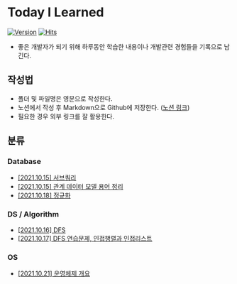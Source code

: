 # Today I Learned

[![Version](https://img.shields.io/badge/version-2021.10.15-red.svg)](./CHANGELOG)  [![Hits](https://hits.seeyoufarm.com/api/count/incr/badge.svg?url=https%3A%2F%2Fgithub.com%2Fgnlenfn%2FTIL&count_bg=%2379C83D&title_bg=%23555555&icon=&icon_color=%23E7E7E7&title=hits&edge_flat=false)](https://hits.seeyoufarm.com)

* 좋은 개발자가 되기 위해 하루동안 학습한 내용이나 개발관련 경험들을 기록으로 남긴다.

## 작성법
- 폴더 및 파일명은 영문으로 작성한다.
- 노션에서 작성 후 Markdown으로 Github에 저장한다. ([노션 링크](https://gnlenfn.notion.site/TIL-23bf89d56c3c427995f6b008e4f051dd))
- 필요한 경우 외부 링크를 잘 활용한다.

## 분류
### Database
- [[2021.10.15] 서브쿼리](https://github.com/gnlenfn/TIL/blob/main/Database/Subquery.md)
- [[2021.10.15] 관계 데이터 모델 용어 정리](https://github.com/gnlenfn/TIL/blob/main/Database/database_terms.md)
- [[2021.10.18] 정규화](https://github.com/gnlenfn/TIL/blob/main/Database/Normalization.md)

### DS / Algorithm
- [[2021.10.16] DFS](https://github.com/gnlenfn/TIL/blob/main/Algorithm/DFS.md)
- [[2021.10.17] DFS 연습문제, 인접행렬과 인접리스트](https://github.com/gnlenfn/TIL/blob/main/Algorithm/%5BProgrammers%5DNetwork.md)

### OS
- [[2021.10.21] 운영체제 개요](https://github.com/gnlenfn/TIL/blob/main/OS/OS_intro.md)